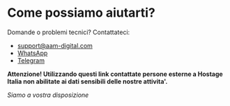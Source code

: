 # Come possiamo aiutarti?

Domande o problemi tecnici? Contattateci:

- [support@aam-digital.com]()
- [WhatsApp](https://wa.me/491776181407)
- [Telegram](https://telegram.me/SebastianLeidig)

__Attenzione! Utilizzando questi link contattate persone esterne a Hostage Italia non abilitate ai dati sensibili delle
nostre attivita'.__

_Siamo a vostra disposizione_
